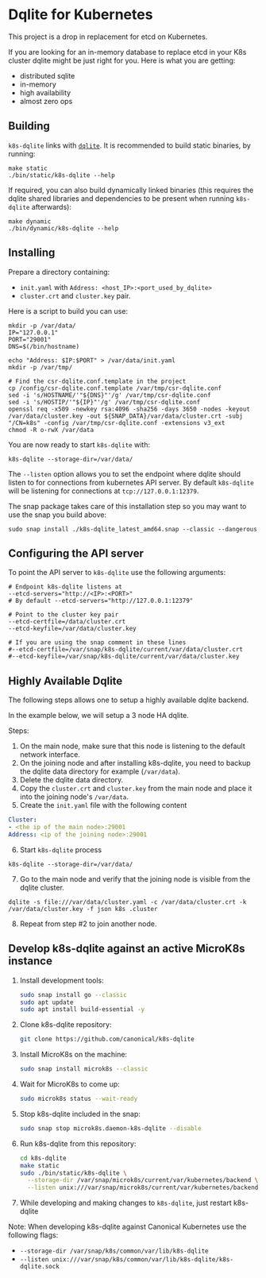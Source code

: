 # Dqlite for Kubernetes

This project is a drop in replacement for etcd on Kubernetes.

If you are looking for an in-memory database to replace etcd in your
K8s cluster dqlite might be just right for you. Here is what you are getting:

- distributed sqlite
- in-memory
- high availability
- almost zero ops

## Building

`k8s-dqlite` links with [`dqlite`](https://github.com/canonical/dqlite). It is recommended to build static binaries, by running:

```
make static
./bin/static/k8s-dqlite --help
```

If required, you can also build dynamically linked binaries (this requires the dqlite shared libraries and dependencies to be present when running `k8s-dqlite` afterwards):

```
make dynamic
./bin/dynamic/k8s-dqlite --help
```

## Installing

Prepare a directory containing:

- `init.yaml` with `Address: <host_IP>:<port_used_by_dqlite>`
- `cluster.crt` and `cluster.key` pair.

Here is a script to build you can use:

```
mkdir -p /var/data/
IP="127.0.0.1"
PORT="29001"
DNS=$(/bin/hostname)

echo "Address: $IP:$PORT" > /var/data/init.yaml
mkdir -p /var/tmp/

# Find the csr-dqlite.conf.template in the project
cp /config/csr-dqlite.conf.template /var/tmp/csr-dqlite.conf
sed -i 's/HOSTNAME/'"${DNS}"'/g' /var/tmp/csr-dqlite.conf
sed -i 's/HOSTIP/'"${IP}"'/g' /var/tmp/csr-dqlite.conf
openssl req -x509 -newkey rsa:4096 -sha256 -days 3650 -nodes -keyout /var/data/cluster.key -out ${SNAP_DATA}/var/data/cluster.crt -subj "/CN=k8s" -config /var/tmp/csr-dqlite.conf -extensions v3_ext
chmod -R o-rwX /var/data
```

You are now ready to start `k8s-dqlite` with:

```
k8s-dqlite --storage-dir=/var/data/
```

The `--listen` option allows you to set the endpoint where dqlite should listen to for connections from kubernetes API server.
By default `k8s-dqlite` will be listening for connections at `tcp://127.0.0.1:12379`.

The snap package takes care of this installation step so you may want to use the snap you build above:

```
sudo snap install ./k8s-dqlite_latest_amd64.snap --classic --dangerous
```

## Configuring the API server

To point the API server to `k8s-dqlite` use the following arguments:

```
# Endpoint k8s-dqlite listens at
--etcd-servers="http://<IP>:<PORT>"
# By default --etcd-servers="http://127.0.0.1:12379"

# Point to the cluster key pair
--etcd-certfile=/data/cluster.crt
--etcd-keyfile=/var/data/cluster.key

# If you are using the snap comment in these lines
#--etcd-certfile=/var/snap/k8s-dqlite/current/var/data/cluster.crt
#--etcd-keyfile=/var/snap/k8s-dqlite/current/var/data/cluster.key
```

## Highly Available Dqlite

The following steps allows one to setup a highly available dqlite backend.

In the example below, we will setup a 3 node HA dqlite.

Steps:

1. On the main node, make sure that this node is listening to the default network interface.
2. On the joining node and after installing k8s-dqlite, you need to backup the dqlite data directory for example (`/var/data`).
3. Delete the dqlite data directory.
4. Copy the `cluster.crt` and `cluster.key` from the main node and place it into the joining node's `/var/data`.
5. Create the `init.yaml` file with the following content

  ```yaml
  Cluster:
  - <the ip of the main node>:29001
  Address: <ip of the joining node>:29001
  ```

6. Start `k8s-dqlite` process

  ```shell
  k8s-dqlite --storage-dir=/var/data/
  ```

7. Go to the main node and verify that the joining node is visible from the dqlite cluster.

  ```shell
  dqlite -s file:///var/data/cluster.yaml -c /var/data/cluster.crt -k /var/data/cluster.key -f json k8s .cluster
  ```

8. Repeat from step #2 to join another node.

## Develop k8s-dqlite against an active MicroK8s instance

1. Install development tools:

    ```bash
    sudo snap install go --classic
    sudo apt update
    sudo apt install build-essential -y
    ```

2. Clone k8s-dqlite repository:

    ```bash
    git clone https://github.com/canonical/k8s-dqlite
    ```

3. Install MicroK8s on the machine:

    ```bash
    sudo snap install microk8s --classic
    ```

4. Wait for MicroK8s to come up:

    ```bash
    sudo microk8s status --wait-ready
    ```

5. Stop k8s-dqlite included in the snap:

    ```bash
    sudo snap stop microk8s.daemon-k8s-dqlite --disable
    ```

6. Run k8s-dqlite from this repository:

    ```bash
    cd k8s-dqlite
    make static
    sudo ./bin/static/k8s-dqlite \
      --storage-dir /var/snap/microk8s/current/var/kubernetes/backend \
      --listen unix:///var/snap/microk8s/current/var/kubernetes/backend/kine.sock:12379
    ```

7. While developing and making changes to `k8s-dqlite`, just restart k8s-dqlite

Note: When developing k8s-dqlite against Canonical Kubernetes use the following flags:

- `--storage-dir /var/snap/k8s/common/var/lib/k8s-dqlite`
- `--listen unix:///var/snap/k8s/common/var/lib/k8s-dqlite/k8s-dqlite.sock`
